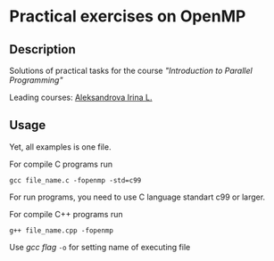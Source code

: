 Practical exercises on OpenMP
=============================

Description
-----------

Solutions of practical tasks for the course *"Introduction to Parallel Programming"*

Leading courses: [Aleksandrova Irina L.](http://kpfu.ru/1Irina.Alexandrova)

Usage
-----

Yet, all examples is one file.

For compile C programs run
```shell
gcc file_name.c -fopenmp -std=c99
```

For run programs, you need to use C language standart c99 or larger.

For compile C++ programs run
```shell
g++ file_name.cpp -fopenmp
```

Use *gcc flag* `-o` for setting name of executing file
